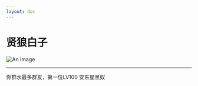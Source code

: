 ```yaml
---
layout: doc
---
```

# 贤狼白子
![An image](http://q1.qlogo.cn/g?b=qq&nk=3188597503&s=160)
_________________
你群水最多群友，第一位LV100 安东星黑奴